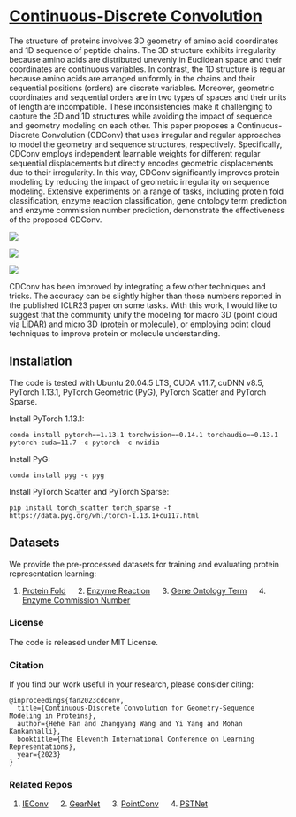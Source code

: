 # [Continuous-Discrete Convolution](https://openreview.net/forum?id=P5Z-Zl9XJ7)

The structure of proteins involves 3D geometry of amino acid coordinates and 1D sequence of  peptide chains. The 3D structure exhibits irregularity because amino acids are distributed unevenly in Euclidean space and their coordinates are continuous variables. In contrast, the 1D structure is regular because amino acids are arranged uniformly in the chains and their sequential positions (orders) are discrete variables. Moreover, geometric coordinates and sequential orders are in two types of spaces and their units of length are incompatible. These inconsistencies make it challenging to capture the 3D and 1D structures while avoiding the impact of sequence and geometry modeling on each other. This paper proposes a Continuous-Discrete Convolution (CDConv) that uses irregular and regular approaches to model the geometry and sequence structures, respectively. Specifically, CDConv employs independent learnable weights for different regular sequential displacements but directly encodes geometric displacements due to their irregularity. In this way, CDConv significantly improves protein modeling by reducing the impact of geometric irregularity on sequence modeling. Extensive experiments on a range of tasks, including protein fold classification, enzyme reaction  classification, gene ontology term prediction and enzyme commission number prediction, demonstrate the effectiveness of the proposed CDConv. 


![](https://github.com/hehefan/Continuous-Discrete-Convolution/blob/main/imgs/1.jpg)

![](https://github.com/hehefan/Continuous-Discrete-Convolution/blob/main/imgs/2.jpg)

![](https://github.com/hehefan/Continuous-Discrete-Convolution/blob/main/imgs/3.jpg)



CDConv has been improved by integrating a few other techniques and tricks. The accuracy can be slightly higher than those numbers reported in the published ICLR23 paper on some tasks. With this work, I would like to suggest that the community unify the modeling for macro 3D (point cloud via LiDAR) and micro 3D (protein or molecule), or employing point cloud techniques to improve protein or molecule understanding. 

## Installation

The code is tested with Ubuntu 20.04.5 LTS, CUDA v11.7, cuDNN v8.5, PyTorch 1.13.1, PyTorch Geometric (PyG), PyTorch Scatter and PyTorch Sparse. 

Install PyTorch 1.13.1:
```
conda install pytorch==1.13.1 torchvision==0.14.1 torchaudio==0.13.1 pytorch-cuda=11.7 -c pytorch -c nvidia
```

Install PyG:
```
conda install pyg -c pyg
```

Install PyTorch Scatter and PyTorch Sparse:
```
pip install torch_scatter torch_sparse -f https://data.pyg.org/whl/torch-1.13.1+cu117.html
```

## Datasets

We provide the pre-processed datasets for training and evaluating protein representation learning:
1. [Protein Fold](https://drive.google.com/file/d/1vEdezR5L44swsw09WFnaA5zFuA1ZEXHI/view?usp=sharing) &emsp; 2. [Enzyme Reaction](https://drive.google.com/file/d/1eL225Y_6TNYQYlVQNdNOsyK9-bSlDno4/view?usp=sharing) &emsp; 3. [Gene Ontology Term](https://drive.google.com/file/d/1H9zv9vjVXFjR0qjKFTBR3nYSQs3ek0hz/view?usp=sharing) &emsp; 4. [Enzyme Commission Number](https://drive.google.com/file/d/1VEIyBSJbRf9x6k_w4Tqy5SC0G6NWWSWl/view?usp=sharing)

### License
The code is released under MIT License.

### Citation
If you find our work useful in your research, please consider citing:
```
@inproceedings{fan2023cdconv,
  title={Continuous-Discrete Convolution for Geometry-Sequence Modeling in Proteins},
  author={Hehe Fan and Zhangyang Wang and Yi Yang and Mohan Kankanhalli},
  booktitle={The Eleventh International Conference on Learning Representations},
  year={2023}
}
```

### Related Repos
1. [IEConv](https://github.com/phermosilla/IEConv_proteins) &emsp; 2. [GearNet](https://github.com/DeepGraphLearning/GearNet) &emsp; 3. [PointConv](https://github.com/DylanWusee/pointconv_pytorch) &emsp; 4. [PSTNet](https://github.com/hehefan/Point-Spatio-Temporal-Convolution)
